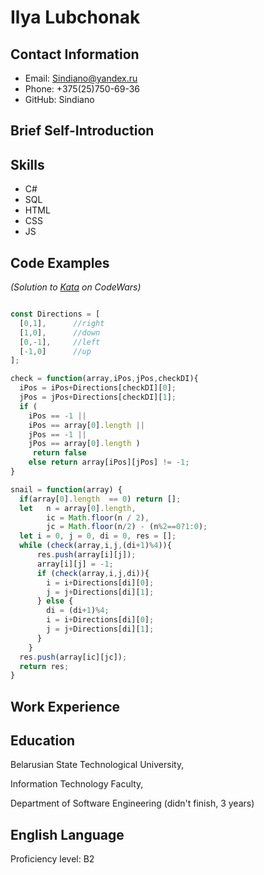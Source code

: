 # Ilya Lubchonak

## Contact Information
* Email: Sindiano@yandex.ru
* Phone: +375(25)750-69-36
* GitHub: Sindiano

## Brief Self-Introduction


## Skills
* C#
* SQL
* HTML
* CSS
* JS

## Code Examples

*(Solution to [Kata](https://www.codewars.com/kata/521c2db8ddc89b9b7a0000c1 "Snail") on CodeWars)*

```JavaScript

const Directions = [
  [0,1],      //right
  [1,0],      //down
  [0,-1],     //left
  [-1,0]      //up
];

check = function(array,iPos,jPos,checkDI){
  iPos = iPos+Directions[checkDI][0];
  jPos = jPos+Directions[checkDI][1];
  if (
    iPos == -1 ||
    iPos == array[0].length ||
    jPos == -1 ||
    jPos == array[0].length )
     return false
    else return array[iPos][jPos] != -1;
}

snail = function(array) {
  if(array[0].length  == 0) return [];
  let   n = array[0].length, 
        ic = Math.floor(n / 2),
        jc = Math.floor(n/2) - (n%2==0?1:0);
  let i = 0, j = 0, di = 0, res = [];
  while (check(array,i,j,(di+1)%4)){
      res.push(array[i][j]);
      array[i][j] = -1;
      if (check(array,i,j,di)){
        i = i+Directions[di][0];
        j = j+Directions[di][1];
      } else {
        di = (di+1)%4;
        i = i+Directions[di][0];
        j = j+Directions[di][1];
      }
    }
  res.push(array[ic][jc]);
  return res;
}
```

## Work Experience

## Education

Belarusian State Technological University,

Information Technology Faculty,

Department of Software Engineering (didn't finish, 3 years)

## English Language

Proficiency level: B2